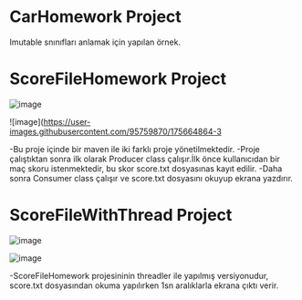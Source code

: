 # CarHomework Project
Imutable snınıfları anlamak için yapılan örnek.


# ScoreFileHomework Project

![image](https://user-images.githubusercontent.com/95759870/175664479-acaa6b12-93b2-47bf-85da-dce1ea2c143d.png)

![image](https://user-images.githubusercontent.com/95759870/175664864-3

-Bu proje içinde bir maven ile iki farklı proje yönetilmektedir.
-Proje çalıştıktan sonra ilk  olarak Producer class çalışır.İlk önce kullanıcıdan bir maç skoru istenmektedir, bu skor score.txt dosyasınas kayıt edilir.
-Daha sonra Consumer class çalışır ve score.txt dosyasını okuyup ekrana yazdırır.



# ScoreFileWithThread Project

![image](https://user-images.githubusercontent.com/95759870/175664146-d5473dfb-1ef7-40e4-8b38-e8ecafaa2213.png)

![image](https://user-images.githubusercontent.com/95759870/175664900-392ab7e3-e1b7-46c2-b7a9-49e533fb375c.png)

-ScoreFileHomework projesininin threadler ile yapılmış versiyonudur, score.txt dosyasından okuma yapılırken 1sn aralıklarla ekrana çıktı verir.
